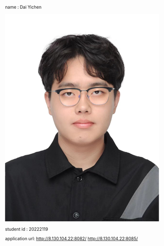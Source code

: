 name   :  Dai Yichen


![a](html/a.jpg)



student id   :  20222119



application url:  http://8.130.104.22:8082/
http://8.130.104.22:8085/









